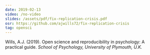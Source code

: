 ```yaml
---
date: 2019-02-13
video: /no-video
slides: /assets/pdf/fix-replication-crisis.pdf
osr: https://github.com/ajwills72/fix-replication-crisis
tag: opensci
---
```


Wills, A.J. (2019). Open science and reproducibility in psychology: A practical guide. _School of Psychology, University of Plymouth, U.K._

